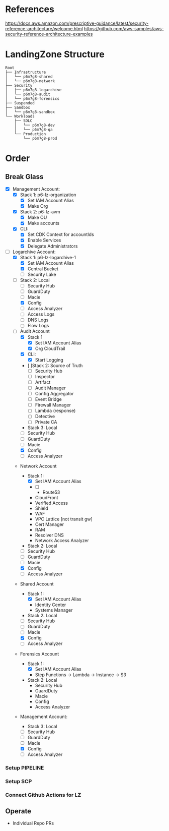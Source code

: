 # References
https://docs.aws.amazon.com/prescriptive-guidance/latest/security-reference-architecture/welcome.html
https://github.com/aws-samples/aws-security-reference-architecture-examples

# LandingZone Structure

```text
Root
├── Infrastructure
│   └── p6m7g8-shared
│   └── p6m7g8-network
├── Security
│   ├── p6m7g8-logarchive
│   └── p6m7g8-audit
│   └── p6m7g8-forensics
├── Suspended
├── Sandbox
│   └── p6m7g8-sandbox
└── Workloads
    ├── SDLC
    │   └── p6m7g8-dev
    │   └── p6m7g8-qa
    └── Production
        └── p6m7g8-prod
```

# Order

## Break Glass

- [x] Management Account:
  - [x] Stack 1: p6-lz-organization
    - [x] Set IAM Account Alias
    - [x] Make Org
  - [x] Stack 2: p6-lz-avm
    - [x] Make OU
    - [x] Make accounts
  - [x] CLI:
    - [x] Set CDK Context for accountIds
    - [x] Enable Services
    - [x] Delegate Administrators

- [ ] Logarchive Account:
  - [x] Stack 1: p6-lz-logarchive-1
    - [x] Set IAM Account Alias
    - [x] Central Bucket
    - [ ] Security Lake
  - [ ] Stack 2: Local
    - [ ] Security Hub
    - [ ] GuardDuty
    - [ ] Macie
    - [x] Config
    - [ ] Access Analyzer
    - [ ] Access Logs
    - [ ] DNS Logs
    - [ ] Flow Logs

  - [ ] Audit Account
    - [x] Stack 1
      - [x] Set IAM Account Alias
      - [x] Org CloudTrail
    - [x] CLI:
      - [x] Start Logging
    - [ ]Stack 2: Source of Truth
      - [ ] Security Hub
      - [ ] Inspector
      - [ ] Artifact
      - [ ] Audit Manager
      - [ ] Config Aggregator
      - [ ] Event Bridge
      - [ ] Firewall Manager
      - [ ] Lambda (response)
      - [ ] Detective
      - [ ] Private CA
    - Stack 3: Local
    - [ ] Security Hub
    - [ ] GuardDuty
    - [ ] Macie
    - [x] Config
    - [ ] Access Analyzer

  - Network Account
    - Stack 1:
      - [x] Set IAM Account Alias
      - [ ] - Route53
      - CloudFront
      - Verified Access
      - Shield
      - WAF
      - VPC Lattice [not transit gw]
      - Cert Manager
      - RAM
      - Resolver DNS
      - Network Access Analyzer
    - Stack 2: Local
    - [ ] Security Hub
    - [ ] GuardDuty
    - [ ] Macie
    - [x] Config
    - [ ] Access Analyzer

  - Shared Account
    - Stack 1:
      - [x] Set IAM Account Alias
      - Identity Center
      - Systems Manager
    - Stack 2: Local
    - [ ] Security Hub
    - [ ] GuardDuty
    - [ ] Macie
    - [x] Config
    - [ ] Access Analyzer

  - Forensics Account
    - Stack 1:
      - [x] Set IAM Account Alias
      - Step Functions -> Lambda -> Instance -> S3
    - Stack 2: Local
      - Security Hub
      - GuardDuty
      - Macie
      - Config
      - Access Analyzer

  - Management Account:
    - Stack 3: Local
    - [ ] Security Hub
    - [ ] GuardDuty
    - [ ] Macie
    - [x] Config
    - [ ] Access Analyzer

### Setup PIPELINE

### Setup SCP

### Connect Github Actions for LZ

## Operate

- Individual Repo PRs